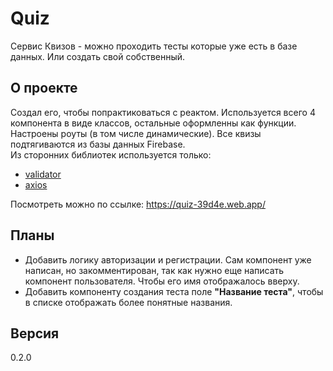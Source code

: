 # Quiz

Сервис Квизов - можно проходить тесты которые уже есть в базе данных. Или создать свой собственный.

## О проекте

Создал его, чтобы попрактиковаться с реактом. Используется всего 4 компонента в виде классов, остальные оформленны как функции.
Настроены роуты (в том числе динамические). Все квизы подтягиваются из базы данных Firebase.  
Из сторонних библиотек используется только:

- [validator](https://www.npmjs.com/package/validator)
- [axios](https://www.npmjs.com/package/axios)

Посмотреть можно по ссылке: https://quiz-39d4e.web.app/

## Планы

- Добавить логику авторизации и регистрации. Сам компонент уже написан, но закомментирован, так как нужно еще написать компонент пользователя. Чтобы его имя отображалось вверху.
- Добавить компоненту создания теста поле **"Название теста"**, чтобы в списке отображать более понятные названия.

## Версия

0.2.0
